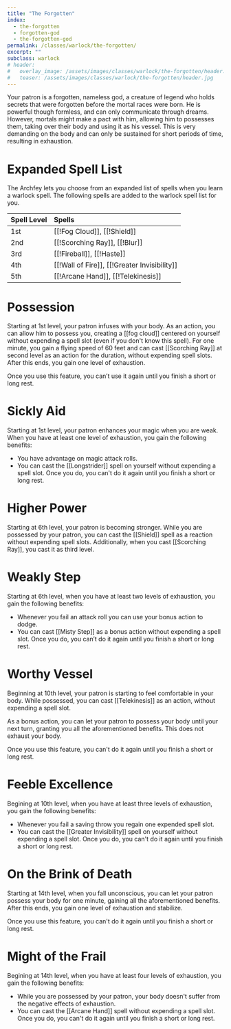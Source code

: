 ```yaml
---
title: "The Forgotten"
index:
  - the-forgotten 
  - forgotten-god
  - the-forgotten-god
permalink: /classes/warlock/the-forgotten/
excerpt: ""
subclass: warlock
# header:
#   overlay_image: /assets/images/classes/warlock/the-forgotten/header.png
#   teaser: /assets/images/classes/warlock/the-forgotten/header.jpg
---
```

Your patron is a forgotten, nameless god, a creature of legend who holds secrets that were forgotten before the mortal races were born. He is powerful though formless, and can only communicate through dreams. However, mortals might make a pact with him, allowing him to possesses them, taking over their body and using it as his vessel. This is very demanding on the body and can only be sustained for short periods of time, resulting in exhaustion.

# Expanded Spell List
The Archfey lets you choose from an expanded list of spells when you learn a warlock spell. The following spells are added to the warlock spell list for you.

| Spell Level | Spells                                         |
| :---------- | :--------------------------------------------- |
| 1st         | [[!Fog Cloud]], [[!Shield]]            |
| 2nd         | [[!Scorching Ray]], [[!Blur]]           |
| 3rd         | [[!Fireball]], [[!Haste]]                  |
| 4th         | [[!Wall of Fire]], [[!Greater Invisibility]] |
| 5th         | [[!Arcane Hand]], [[!Telekinesis]]             |

# Possession
Starting at 1st level, your patron infuses with your body. As an action, you can allow him to possess you, creating a [[fog cloud]] centered on yourself without expending a spell slot (even if you don't know this spell). For one minute, you gain a flying speed of 60 feet and can cast [[Scorching Ray]] at second level as an action for the duration, without expending spell slots. After this ends, you gain one level of exhaustion.

Once you use this feature, you can’t use it again until you finish a short or long rest.

# Sickly Aid
Starting at 1st level, your patron enhances your magic when you are weak. When you have at least one level of exhaustion, you gain the following benefits:

- You have advantage on magic attack rolls.
- You can cast the [[Longstrider]] spell on yourself without expending a spell slot. Once you do, you can't do it again until you finish a short or long rest.

# Higher Power
Starting at 6th level, your patron is becoming stronger. While you are possessed by your patron, you can cast the [[Shield]] spell as a reaction without expending spell slots. Additionally, when you cast [[Scorching Ray]], you cast it as third level.

# Weakly Step
Starting at 6th level, when you have at least two levels of exhaustion, you gain the following benefits:

- Whenever you fail an attack roll you can use your bonus action to dodge.
- You can cast [[Misty Step]] as a bonus action without expending a spell slot. Once you do, you can’t do it again until you finish a short or long rest.


# Worthy Vessel
Beginning at 10th level, your patron is starting to feel comfortable in your body. While possessed, you can cast [[Telekinesis]] as an action, without expending a spell slot.

As a bonus action, you can let your patron to possess your body until your next turn, granting you all the aforementioned benefits. This does not exhaust your body.

Once you use this feature, you can't do it again until you finish a short or long rest.

# Feeble Excellence
Begining at 10th level, when you have at least three levels of exhaustion, you gain the following benefits:

- Whenever you fail a saving throw you regain one expended spell slot.
- You can cast the [[Greater Invisibility]] spell on yourself without expending a spell slot. Once you do, you can't do it again until you finish a short or long rest.

# On the Brink of Death
Starting at 14th level, when you fall unconscious, you can let your patron possess your body for one minute, gaining all the aforementioned benefits. After this ends, you gain one level of exhaustion and stabilize.

Once you use this feature, you can't do it again until you finish a short or long rest.

# Might of the Frail
Begining at 14th level, when you have at least four levels of exhaustion, you gain the following benefits:

- While you are possessed by your patron, your body doesn't suffer from the negative effects of exhaustion.
- You can cast the [[Arcane Hand]] spell without expending a spell slot. Once you do, you can't do it again until you finish a short or long rest.